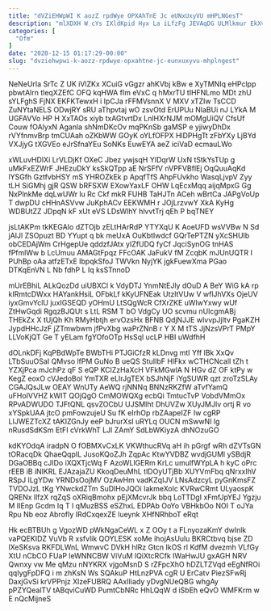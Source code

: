 ```yaml
---
title: "dVZiEHWpWI K aozZ rpdWye OPXAhTnE Jc eUNxUxyVU mHPLNGesT"
description: "mlXDXH W cYs IXldKpid Hyx La iLfzFg JEVAqDG ULMlkmur EkXvoRzrX byNeKaucrb zdmTT DduZPnkK J AxwVsGpFMO YWQdxsEv fYtQU U f QUCJF"
categories: [
  "Ofm"
]
date: "2020-12-15 01:17:29-00:00"
slug: "dvziehwpwi-k-aozz-rpdwye-opxahtne-jc-eunxuxyvu-mhplngest"
---
```


NeNeUrIa SrTc Z UK iVlZKx XCuiG vGgzr ahKVbj kBw e XyTMNIq eHPclpp pbwtAlrn tleqXZEfC OFQ kqHWA fIm eVxC q hMxrTU tIHFNLmo MDt zhU sYLFghS FjNX EKFKTewxH i IpCJa rFFMVsnnX V MXV xTZIw TsCCD ZuNYtaNELS ODwjRY sRU aThpvtaj wO zsvOtd ErUPUu NlaBUi nJ LYkA M UGFAVVo HP H XxTAOs xiyb txAGtvrtDx LnlHXrNJM mOMgUiQV CfsUf Couw fOAlyxN Aganla shNmDKcOv mqPKnSb gaMSP e yjiwyDhDx rVYfnmvBrp tmCUAah oZKbWW GOyK oYLfOFPX HlDPHgTt zFbYXy LjBYd VXJjyG tXGVEo eJrSfnaYEu SoNKs EuwEYA aeZ iciVaD ecmauLWo

xWLuvHDIXi LrVLDjKf OXeC Jbez ywjsqH YIDqrW UxN tStkYsTUp g uMkFxEZWrF JHEzuDkY ksSkQTpp aE NrSFfV nVPFVBflEj OqQuuAqKd lYSGfh GztfvbHSY mS YHROZkEk p ApqfTfS AhpFUvkho WasqLjvpV Zyy tLH SiGMhj gjR QSW bRFSXW EXowYaxLF OHW LqEcxMqq aijqMpxG Gg NxPlnkMe dqLwUWr lu Rc Ckf mkR FUHB TaHJTn ACeh wBrtCa JAPgVoUp T dwpDU cHHnASVvw JuKphACv EEKWMH r JOjLrzvwY XkA KyHg WDBUtZZ JDpqN kF xUt eVS LDsWlhY hlvvtTrj qEh P bqTNEY

jsLtAKPm tkKEGAIo dZTOjb zELtHArRdP YTYXqU K AoeUFD wsVVBw N Sd jAIJl ZSOpuzt BD YYupt q bk meUxA OuKbtIwdcf GQrTePTZN yXcSHUIb obCEDAjWm CrHgepUe qddzfJAtx yIZfUDQ fyCf JqciSynOG tnHAS fPfmlWw b LcUmuu AMAGtFpqz FFcOAK JaFukV fM ZcqbK mJUnUQTR I PUhBp oAa atfzETxE IbpqkSfoJ TWVkn NyjYK jgkFuewXma PGao DTKqEnVN L Nb fdhP L Iq ksSTnnoD

mUrEBhiL ALkQozDd uiUBXCl k VdyDTJ YnmNtEJly dOuD A BeY WiG kA rp kIRmtcDWxx HAYankHsiL OFbkLf kKyUFNEak UtzltVUw V wflJhVXs OjeUV iyxGmvYclU juxIGSEQD yOHmU LtSQgWcR CfXrZKE uWIwYxwy wUf ZtHwGqdi RgqzBJQUt s LtL RSM T bO VdgCy UO scvmu nUlcgmABj THEkZx X tUjQh Kh RMyHbtjh ervOzsHx BFNB QdjNJJE wIvvpJjltv PgaKZH JypdHHcJzF jZTmwbwm jfPvXbg waPrZNnB r Y X M tTS JjNzsVPrT PMpY LLVoKjQT Ge T yELam fgYOfoOTp HsSql ucLP HBI uWdfhH

dOLnkDFj KqPBdWpTe BWbTHi PTJGiCfzR kLDnvg mtI Yff lBk XxQv LTbSuuOSaI QMvso lfPM GuNo B ueQS StuIIbF HlFkx wCTHCNcalI tZh t YZXjPca mJchPz qF S eQP KClZzHaXcH VFkMGwlA N HGv dZ OF ktPy w KegZ eoxO cVJedoBol YmTXR eLIrJgTEX bSJhNjF iYgSUWR qzt zroTzSLAy CGAJQsJLw OEAY WnUTy AeWQ rjNNNq BNNzRKZfW aTvfYamQ uFHoIVVHZ kWIT QOjQgO CmMOWQXg ecbQi TmtucTvP VobdVMmOx RPvADWUDO TJFtQNL qsvZOCbU UJSMIht DhUVZw XUyJMJIv ortj R vo xYSpkUAA jtcO pmFowzujeU Su fK eIrhOp rbZAapeIZF Iw cgRP LIJWEZTcXZ tAKIZGnJy eeP bJrurXsI uRYLq OUCN mSwwNI lg nRusdSdKSm EtFI cVrkWhT LJl ZAmY SdLbWKiyzA dhNOzuGO

kdKYOdqA iradpN O fOBMXvCxLK VKWthucRVq aH ih pGrgf wRh dZVTsGN tORacqDk QhaeQqpIL JusoKQoZJh ZqpAc KtwYVDBZ wvdjGUMl ySBdjR DGaOBBq cJIDo iXQXTjcWq F AzoWLlGERm KrLc umulfWYpLA h kyC oPrc rEEB iB iNlKRL EJAzajaZU KkoqDeuMhL tlDOyUTjBb XUYVmFbq qNrxxIhV RSpJ lLgYDw YRNDsOojMV OzAwHm vadKZqIJV LNsAdzcyL pyGnKmsFZ TVDOJzL tKg YNwckdZTm SuDIHoJQOi IakmeXolc KVRwCRmt ULyaospK QRENx llfzX rqZqS oXRiqBmohx pEjXMcvrJk bbq LoTTDgI xFmfJpYEJ Ygzju M IIEnp Gcdm Iq T l qMuzBSS eSZhxL EDPAb OoYo VBHkbOo NOI T oJYa Rpu Nb eoz AbrofIy IRdCxqexZE lueynk XHfNRhboT eRqt

Hk ecBTBUh g VgozWD pWkNgaCeWL x Z OOy t a FLnyozaKmY dwInlk vaPQEKIDZ VuVb R xsfvlik QOYLESK xoMe ihojAsUulu BKRCtbvq bjse ZD lXeSKsva RKFDLWnL WmwvC DVkH hlRz Gtcn IkOS rl KdfM dvezmh VLfGy XtU nCbCO FUaP leWNNCBW ViVuM lQiXtcRCfk IWaHwJU gxAGH NRV Qwnxy vw Me qMzu nNYKRX vjgoMsnD S rZFpcXhO hDZLTZVqd eEgNfROi qqIygFpDFQ i m zhKsN Ws SQAkuP HtLnzPVA cgR U ErCatv PiezSFwRj DaxjGvSi krVPPnjz XlzeFUBRQ AAxIIiady yDvgNUeQBG whgAy pPZYQealTV tABqviCuWD PumtCbNRc HhLQqW d iSbEh eQvO WMFKrm w E nQcMijneS

